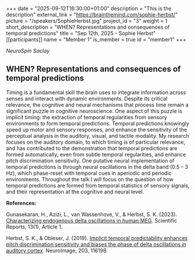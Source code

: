 +++
date = "2025-09-12T16:30:00+01:00"
description = "This is the description"
external_link = "https://brainthemind.com/sophie-herbst/"
picture = "/speakers/SophieHerbst.jpg"
project_id = "3"
weight = 1
short_description = "WHEN?  Representations and consequences of temporal predictions"
title = "Sep 12th, 2025 - Sophie Herbst"
[[participants]]
    name = "Member 1"
    is_member = true
    id = "member1"
+++

_NeuroSpin Saclay_

## WHEN?  Representations and consequences of temporal predictions

Timing is a fundamental skill the brain uses to integrate information across senses and interact with dynamic environments. Despite its critical relevance, the cognitive and neural mechanisms that process time remain a significant puzzle in cognitive neuroscience. One aspect of this puzzle is implicit timing: the extraction of temporal regularities from sensory environments to form temporal predictions. Temporal predictions knowingly speed up motor and sensory responses, and enhance the sensitivity of the perceptual analysis in the auditory, visual, and tactile modality. My research focuses on the auditory domain, to which timing is of particular relevance, and has contributed to the demonstration that temporal predictions are formed automatically, even from subtle temporal regularities, and enhance pitch discrimination sensitivity. One putative neural implementation of temporal predictions is through neural oscillations in the delta band (0.5 – 3 Hz), which phase-reset with temporal cues in aperiodic and periodic environments. Throughout the talk I will focus on the question of how temporal predictions are formed from temporal statistics of sensory signals, and their representation at the cognitive and neural level.

 

**References:**

Gunasekaran, H., Azizi, L., van Wassenhove, V., & Herbst, S. K. (2023). [Characterizing endogenous delta oscillations in human MEG](https://doi.org/10.1038/s41598-023-37514-1). Scientific Reports, 13(1), Article 1. 

Herbst, S. K., & Obleser, J. (2019). [Implicit temporal predictability enhances pitch discrimination sensitivity and biases the phase of delta oscillations in auditory cortex](https://doi.org/10.1016/j.neuroimage.2019.116198). NeuroImage, 203, 116198. 
